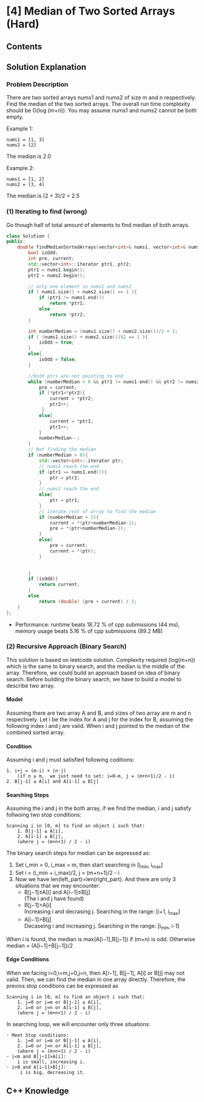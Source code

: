 # [4] Median of Two Sorted Arrays (Hard)
## Contents

## Solution Explanation
### Problem Description 
There are two sorted arrays nums1 and nums2 of size m and n respectively. Find the median of the two sorted arrays. 
The overall run time complexity should be O(log (m+n)). 
You may assume nums1 and nums2 cannot be both empty.

Example 1:
```
nums1 = [1, 3]
nums2 = [2]
```
The median is 2.0

Example 2:
```
nums1 = [1, 2]
nums2 = [3, 4]
```
The median is (2 + 3)/2 = 2.5


### (1) Iterating to find (wrong)
Go though half of total amount of elements to find median of both arrays.
``` C++
class Solution {
public:
    double findMedianSortedArrays(vector<int>& nums1, vector<int>& nums2) {
        bool isOdd;
        int pre, current;
        std::vector<int>::iterator ptr1, ptr2;
        ptr1 = nums1.begin();
        ptr2 = nums2.begin();

        // only one element in nums1 and nums2
        if ( nums1.size() + nums2.size() == 1 ){
            if (ptr1 != nums1.end())
                return *ptr1;
            else
                return *ptr2;
        }

        int numberMedian = (nums1.size() + nums2.size())/2 + 1;
        if ( (nums1.size() + nums2.size())%2 == 1 ){
            isOdd = true;
        }
        else{
            isOdd = false;
        }

        //both ptrs are not pointing to end
        while (numberMedian > 0 && ptr1 != nums1.end() && ptr2 != nums2.end()){
            pre = current;
            if (*ptr1>*ptr2){
                current = *ptr2;
                ptr2++;
             }
            else{
                current = *ptr1;
                ptr1++;            
            }  
            numberMedian--;
        }
        // Not finding the median
        if (numberMedian > 0){
            std::vector<int>::iterator ptr;
            // nums1 reach the end
            if (ptr1 == nums1.end()){
                ptr = ptr2;
            }
            // nums1 reach the end
            else{
                ptr = ptr1;
            }      
            // iterate rest of array to find the median
            if (numberMedian > 1){
                current = *(ptr+numberMedian-1); 
                pre = *(ptr+numberMedian-2);
            }
            else{
                pre = current;
                current = *(ptr);
            }
            

        }
        if (isOdd){
            return current;
        }
        else
            return (double) (pre + current) / 2;
    }
};
```
- Performance: runtime beats 18.72 % of cpp submissions (44 ms), memory usage beats 5.16 % of cpp submissions (89.2 MB)

### (2) Recursive Approach (Binary Search)
This solution is based on leetcode solution.
Complexity required (log(m+n)) which is the same to binary search, and the median is the middle of the array. Therefore, we could build an approach based on idea of binary search. Before building the binary search, we have to build a model to describe two array.
#### Model
Assuming there are two array A and B, and sizes of two array are m and n respectively.
Let i be the index for A and j for the index for B, assuming the following index i and j are valid. When i and j pointed to the median of the combined sorted array.
#### Condition
Assuming i and j must satisfied following coditions:
```
1. i+j = (m-i) + (n-j)
    (if n ≥ m,  we just need to set: i=0∼m, j = (m+n+1)/2 - i)
2. B[j-1] ≤ A[i] and A[i-1] ≤ B[j]
```
#### Searching Steps
Assuming the i and j in the both array, if we find the median, i and j satisfy follwoing two stop conditions:
```
Scanning i in [0, m] to find an object i such that: 
    1. B[j-1] ≤ A[i], 
    2. A[i-1] ≤ B[j], 
    (where j = (m+n+1) / 2 - i)
```
The binary search steps for median can be expressed as:
1. Set i_min = 0, i_max = m, then start searching in [i<sub>min</sub>, i<sub>max</sub>]
2. Set i = (i_min + i_max)/2, j = (m+n+1)/2 - i
3. Now we have len(left_part)=len(right_part). And there are only 3 situations that we may encounter:
    - B[j−1]≤A[i] and A[i−1]≤B[j]\
        (The i and j have found)
    - B[j−1]>A[i]\
       Increasing i and decrasing j. Searching in the range: [i+1, i<sub>max</sub>]
    - A[i−1]>B[j]\
        Decaseing i and increasing j. Searching in the range: [i<sub>min</sub>, i-1]

When i is found, the median is max(A[i−1],B[j−1]) if (m+n) is odd. Otherwise median = (A[i−1]+B[j−1])/2
#### Edge Conditions
When we facing i=0,i=m,j=0,j=n, then A[i−1], B[j−1], A[i] or B[j] may not valid. Then, we can find the median in one array directly. Therefore, the previos stop conditions can be expressed as
```
Scanning i in [0, m] to find an object i such that: 
    1. j=0 or i=m or B[j-1] ≤ A[i], 
    2. i=0 or j=n or A[i-1] ≤ B[j], 
    (where j = (m+n+1) / 2 - i)
```
In searching loop, we will encounter only three situations:
```
- Meet Stop conditions:
    1. j=0 or i=m or B[j-1] ≤ A[i], 
    2. i=0 or j=n or A[i-1] ≤ B[j], 
    (where j = (m+n+1) / 2 - i)
- i<m and B[j−1]>A[i]:
    i is small, increasing i.
- i>0 and A[i−1]>B[j]:
     i is big, decreasing it.
```


## C++ Knowledge

